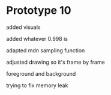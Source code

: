 # Prototype 10
added visuals

added whatever 0.998 is

adapted mdn sampling function

adjusted drawing so it's frame by frame

foreground and background

trying to fix memory leak